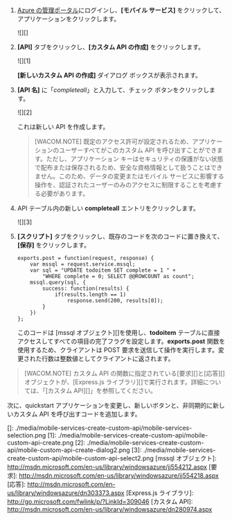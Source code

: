 1.  [Azure の管理ポータル][]にログインし、**[モバイル サービス]** をクリックして、アプリケーションをクリックします。

    ![][]

2.  **[API]** タブをクリックし、**[カスタム API の作成]** をクリックします。

    ![][1]

    **[新しいカスタム API の作成]** ダイアログ ボックスが表示されます。

3.  **[API 名]** に「*completeall*」と入力して、チェック ボタンをクリックします。

    ![][2]

    これは新しい API を作成します。

    > [WACOM.NOTE] 既定のアクセス許可が設定されるため、アプリケーションのユーザーすべてがこのカスタム API を呼び出すことができます。ただし、アプリケーション キーはセキュリティの保護がない状態で配布または保存されるため、安全な資格情報として扱うことはできません。このため、データの変更またはモバイル サービスに影響する操作を、認証されたユーザーのみのアクセスに制限することを考慮する必要があります。

4.  API テーブル内の新しい **completeall** エントリをクリックします。

    ![][3]

5.  **[スクリプト]** タブをクリックし、既存のコードを次のコードに置き換えて、**[保存]** をクリックします。

        exports.post = function(request, response) {
            var mssql = request.service.mssql;
            var sql = "UPDATE todoitem SET complete = 1 " + 
                "WHERE complete = 0; SELECT @@ROWCOUNT as count";
            mssql.query(sql, {
                success: function(results) {            
                    if(results.length == 1)                         
                        response.send(200, results[0]);         
                }
            })
        };

    このコードは [mssql オブジェクト][]を使用し、**todoitem** テーブルに直接アクセスしてすべての項目の完了フラグを設定します。**exports.post** 関数を使用するため、クライアントは POST 要求を送信して操作を実行します。変更された行数は整数値としてクライアントに返されます。

> [WACOM.NOTE]
> カスタム API の関数に指定されている[要求][]と[応答][]オブジェクトが、[Express.js ライブラリ][]で実行されます。詳細については、「[カスタム API][]」を参照してください。

次に、quickstart アプリケーションを変更し、新しいボタンと、非同期的に新しいカスタム API を呼び出すコードを追加します。

<!-- Anchors. -->

<!-- Images. -->

<!-- URLs. -->

  [Azure の管理ポータル]: https://manage.windowsazure.com/
  []: ./media/mobile-services-create-custom-api/mobile-services-selection.png
  [1]: ./media/mobile-services-create-custom-api/mobile-custom-api-create.png
  [2]: ./media/mobile-services-create-custom-api/mobile-custom-api-create-dialog2.png
  [3]: ./media/mobile-services-create-custom-api/mobile-custom-api-select2.png
  [mssql オブジェクト]: http://msdn.microsoft.com/en-us/library/windowsazure/jj554212.aspx
  [要求]: http://msdn.microsoft.com/en-us/library/windowsazure/jj554218.aspx
  [応答]: http://msdn.microsoft.com/en-us/library/windowsazure/dn303373.aspx
  [Express.js ライブラリ]: http://go.microsoft.com/fwlink/p/?LinkId=309046
  [カスタム API]: http://msdn.microsoft.com/en-us/library/windowsazure/dn280974.aspx

